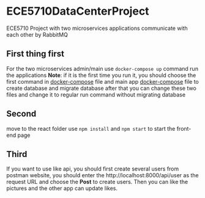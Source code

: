 # ECE5710DataCenterProject
ECE5710 Project with two microservices applications communicate with each other by RabbitMQ
## First thing first
For the two microservices admin/main
use `docker-compose up` command run the applications
**Note**: if it is the first time you run it, you should choose the first command in [docker-compose](https://github.com/walliampeace/ECE5710DataCenterProject/blob/main/python-microservices/admin/docker-compose.yml) file 
and main app [docker-compose](https://github.com/walliampeace/ECE5710DataCenterProject/blob/main/python-microservices/main/docker-compose.yml) file to create database and migrate database
after that you can change these two files and change it to regular run command without migrating database
## Second
move to the react folder
use `npm install` and `npm start` to start the front-end page
## Third
If you want to use like api, you should first create several users from postman website,
you should enter the http://localhost:8000/api/user as the request URL and choose the **Post** to create users.
Then you can like the pictures and the other app can update likes.
